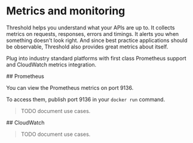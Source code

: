Metrics and monitoring
======================

Threshold helps you understand what your APIs are up to. It collects metrics on requests, responses, errors and timings. It alerts you when something doesn't look right. And since best practice applications should be observable, Threshold also provides great metrics about itself.

Plug into industry standard platforms with first class Prometheus support and CloudWatch metrics integration.

## Prometheus

You can view the Prometheus metrics on port 9136.

To access them, publish port 9136 in your `docker run` command.

> TODO document use cases.

## CloudWatch

> TODO document use cases.

